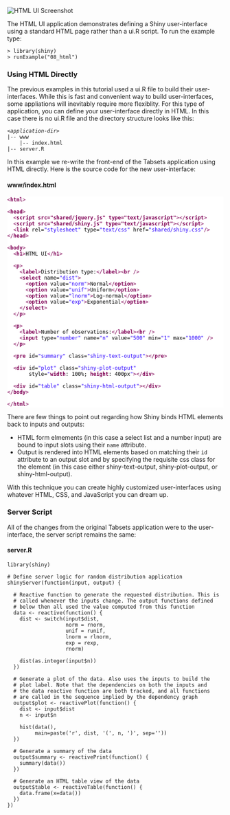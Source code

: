 

![HTML UI Screenshot](screenshots/html-ui.png)

The HTML UI application demonstrates defining a Shiny user-interface using a standard HTML page rather than a ui.R script. To run the example type: 

<pre><code class="console">&gt; library(shiny)
&gt; runExample(&quot;08_html&quot;)
</code></pre>

### Using HTML Directly

The previous examples in this tutorial used a ui.R file to build their user-interfaces. While this is fast and convenient way to build user-interfaces, some appliations will inevitably require more flexiblity. For this type of application, you can define your user-interface directly in HTML. In this case there is no ui.R file and the directory structure looks like this:

<pre><code>&lt;<em>application-dir</em>&gt;
|-- www
    |-- index.html
|-- server.R
</code></pre>

In this example we re-write the front-end of the Tabsets application using HTML directly. Here is the source code for the new user-interface:

#### www/index.html

<pre style='color:#000000;background:#ffffff;'><code><span style='color:#7f0055; '>&lt;</span><span style='color:#7f0055; font-weight:bold; '>html</span><span style='color:#7f0055; '>></span>

<span style='color:#7f0055; '>&lt;</span><span style='color:#7f0055; font-weight:bold; '>head</span><span style='color:#7f0055; '>></span>
  <span style='color:#7f0055; '>&lt;</span><span style='color:#7f0055; font-weight:bold; '>script src="shared/jquery.js" type="text/javascript"</span><span style='color:#7f0055; '>></span><span style='color:#7f0055; '>&lt;/</span><span style='color:#7f0055; font-weight:bold; '>script</span><span style='color:#7f0055; '>></span>
  <span style='color:#7f0055; '>&lt;</span><span style='color:#7f0055; font-weight:bold; '>script src="shared/shiny.js" type="text/javascript"</span><span style='color:#7f0055; '>></span><span style='color:#7f0055; '>&lt;/</span><span style='color:#7f0055; font-weight:bold; '>script</span><span style='color:#7f0055; '>></span>
  <span style='color:#7f0055; '>&lt;</span><span style='color:#7f0055; font-weight:bold; '>link</span> rel=<span style='color:#2a00ff; '>"stylesheet"</span> type=<span style='color:#2a00ff; '>"text/css"</span> href=<span style='color:#2a00ff; '>"shared/shiny.css"</span><span style='color:#7f0055; '>/></span> 
<span style='color:#7f0055; '>&lt;/</span><span style='color:#7f0055; font-weight:bold; '>head</span><span style='color:#7f0055; '>></span>
 
<span style='color:#7f0055; '>&lt;</span><span style='color:#7f0055; font-weight:bold; '>body</span><span style='color:#7f0055; '>></span>
  <span style='color:#7f0055; '>&lt;</span><span style='color:#7f0055; font-weight:bold; '>h1</span><span style='color:#7f0055; '>></span>HTML UI<span style='color:#7f0055; '>&lt;/</span><span style='color:#7f0055; font-weight:bold; '>h1</span><span style='color:#7f0055; '>></span>
 
  <span style='color:#7f0055; '>&lt;</span><span style='color:#7f0055; font-weight:bold; '>p</span><span style='color:#7f0055; '>></span>
    <span style='color:#7f0055; '>&lt;</span><span style='color:#7f0055; font-weight:bold; '>label</span><span style='color:#7f0055; '>></span>Distribution type:<span style='color:#7f0055; '>&lt;/</span><span style='color:#7f0055; font-weight:bold; '>label</span><span style='color:#7f0055; '>></span><span style='color:#7f0055; '>&lt;</span><span style='color:#7f0055; font-weight:bold; '>br</span> <span style='color:#7f0055; '>/></span>
    <span style='color:#7f0055; '>&lt;</span><span style='color:#7f0055; font-weight:bold; '>select</span> name=<span style='color:#2a00ff; '>"dist"</span><span style='color:#7f0055; '>></span>
      <span style='color:#7f0055; '>&lt;</span><span style='color:#7f0055; font-weight:bold; '>option</span> value=<span style='color:#2a00ff; '>"norm"</span><span style='color:#7f0055; '>></span>Normal<span style='color:#7f0055; '>&lt;/</span><span style='color:#7f0055; font-weight:bold; '>option</span><span style='color:#7f0055; '>></span>
      <span style='color:#7f0055; '>&lt;</span><span style='color:#7f0055; font-weight:bold; '>option</span> value=<span style='color:#2a00ff; '>"unif"</span><span style='color:#7f0055; '>></span>Uniform<span style='color:#7f0055; '>&lt;/</span><span style='color:#7f0055; font-weight:bold; '>option</span><span style='color:#7f0055; '>></span>
      <span style='color:#7f0055; '>&lt;</span><span style='color:#7f0055; font-weight:bold; '>option</span> value=<span style='color:#2a00ff; '>"lnorm"</span><span style='color:#7f0055; '>></span>Log-normal<span style='color:#7f0055; '>&lt;/</span><span style='color:#7f0055; font-weight:bold; '>option</span><span style='color:#7f0055; '>></span>
      <span style='color:#7f0055; '>&lt;</span><span style='color:#7f0055; font-weight:bold; '>option</span> value=<span style='color:#2a00ff; '>"exp"</span><span style='color:#7f0055; '>></span>Exponential<span style='color:#7f0055; '>&lt;/</span><span style='color:#7f0055; font-weight:bold; '>option</span><span style='color:#7f0055; '>></span>
    <span style='color:#7f0055; '>&lt;/</span><span style='color:#7f0055; font-weight:bold; '>select</span><span style='color:#7f0055; '>></span> 
  <span style='color:#7f0055; '>&lt;/</span><span style='color:#7f0055; font-weight:bold; '>p</span><span style='color:#7f0055; '>></span>
 
  <span style='color:#7f0055; '>&lt;</span><span style='color:#7f0055; font-weight:bold; '>p</span><span style='color:#7f0055; '>></span>
    <span style='color:#7f0055; '>&lt;</span><span style='color:#7f0055; font-weight:bold; '>label</span><span style='color:#7f0055; '>></span>Number of observations:<span style='color:#7f0055; '>&lt;/</span><span style='color:#7f0055; font-weight:bold; '>label</span><span style='color:#7f0055; '>></span><span style='color:#7f0055; '>&lt;</span><span style='color:#7f0055; font-weight:bold; '>br</span> <span style='color:#7f0055; '>/></span> 
    <span style='color:#7f0055; '>&lt;</span><span style='color:#7f0055; font-weight:bold; '>input</span> type=<span style='color:#2a00ff; '>"number"</span> name=<span style='color:#2a00ff; '>"n"</span> value=<span style='color:#2a00ff; '>"500"</span> min=<span style='color:#2a00ff; '>"1"</span> max=<span style='color:#2a00ff; '>"1000"</span> <span style='color:#7f0055; '>/></span>
  <span style='color:#7f0055; '>&lt;/</span><span style='color:#7f0055; font-weight:bold; '>p</span><span style='color:#7f0055; '>></span>
 
  <span style='color:#7f0055; '>&lt;</span><span style='color:#7f0055; font-weight:bold; '>pre</span> id=<span style='color:#2a00ff; '>"summary"</span> class=<span style='color:#2a00ff; '>"shiny-text-output"</span><span style='color:#7f0055; '>></span><span style='color:#7f0055; '>&lt;/</span><span style='color:#7f0055; font-weight:bold; '>pre</span><span style='color:#7f0055; '>></span> 
  
  <span style='color:#7f0055; '>&lt;</span><span style='color:#7f0055; font-weight:bold; '>div</span> id=<span style='color:#2a00ff; '>"plot"</span> class=<span style='color:#2a00ff; '>"shiny-plot-output"</span> 
       style=<span style='color:#2a00ff; '>"</span><span style='color:#7f0055; font-weight:bold; '>width</span>: 100%; <span style='color:#7f0055; font-weight:bold; '>height</span>: 400px<span style='color:#2a00ff; '>"</span><span style='color:#7f0055; '>></span><span style='color:#7f0055; '>&lt;/</span><span style='color:#7f0055; font-weight:bold; '>div</span><span style='color:#7f0055; '>></span> 
  
  <span style='color:#7f0055; '>&lt;</span><span style='color:#7f0055; font-weight:bold; '>div</span> id=<span style='color:#2a00ff; '>"table"</span> class=<span style='color:#2a00ff; '>"shiny-html-output"</span><span style='color:#7f0055; '>></span><span style='color:#7f0055; '>&lt;/</span><span style='color:#7f0055; font-weight:bold; '>div</span><span style='color:#7f0055; '>></span>
<span style='color:#7f0055; '>&lt;/</span><span style='color:#7f0055; font-weight:bold; '>body</span><span style='color:#7f0055; '>></span>

<span style='color:#7f0055; '>&lt;/</span><span style='color:#7f0055; font-weight:bold; '>html</span><span style='color:#7f0055; '>></span>
</code></pre>

There are few things to point out regarding how Shiny binds HTML elements back to inputs and outputs:

* HTML form elmements (in this case a select list and a number input) are bound to input slots using their `name` attribute.
* Output is rendered into HTML elements based on matching their `id` attribute to an output slot and by specifying the requisite css class for the element (in this case either shiny-text-output, shiny-plot-output, or shiny-html-output).

With this technique you can create highly customized user-interfaces using whatever HTML, CSS, and JavaScript you can dream up.

### Server Script

All of the changes from the original Tabsets application were to the user-interface, the server script remains the same:

#### server.R

<pre><code class="r">library(shiny)

# Define server logic for random distribution application
shinyServer(function(input, output) {

  # Reactive function to generate the requested distribution. This is 
  # called whenever the inputs change. The output functions defined 
  # below then all used the value computed from this function
  data &lt;- reactive(function() {  
    dist &lt;- switch(input$dist,
                   norm = rnorm,
                   unif = runif,
                   lnorm = rlnorm,
                   exp = rexp,
                   rnorm)

    dist(as.integer(input$n))
  })

  # Generate a plot of the data. Also uses the inputs to build the 
  # plot label. Note that the dependencies on both the inputs and
  # the data reactive function are both tracked, and all functions 
  # are called in the sequence implied by the dependency graph
  output$plot &lt;- reactivePlot(function() {
    dist &lt;- input$dist
    n &lt;- input$n

    hist(data(), 
         main=paste(&#39;r&#39;, dist, &#39;(&#39;, n, &#39;)&#39;, sep=&#39;&#39;))
  })

  # Generate a summary of the data
  output$summary &lt;- reactivePrint(function() {
    summary(data())
  })

  # Generate an HTML table view of the data
  output$table &lt;- reactiveTable(function() {
    data.frame(x=data())
  })
})
</code></pre>


